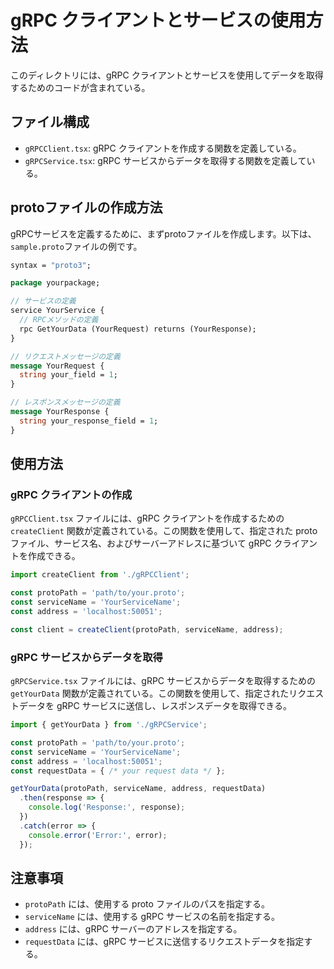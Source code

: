 # gRPC クライアントとサービスの使用方法

このディレクトリには、gRPC クライアントとサービスを使用してデータを取得するためのコードが含まれている。

## ファイル構成

- `gRPCClient.tsx`: gRPC クライアントを作成する関数を定義している。
- `gRPCService.tsx`: gRPC サービスからデータを取得する関数を定義している。

## protoファイルの作成方法

gRPCサービスを定義するために、まずprotoファイルを作成します。以下は、`sample.proto`ファイルの例です。

```proto
syntax = "proto3";

package yourpackage;

// サービスの定義
service YourService {
  // RPCメソッドの定義
  rpc GetYourData (YourRequest) returns (YourResponse);
}

// リクエストメッセージの定義
message YourRequest {
  string your_field = 1;
}

// レスポンスメッセージの定義
message YourResponse {
  string your_response_field = 1;
}
```

## 使用方法

### gRPC クライアントの作成

`gRPCClient.tsx` ファイルには、gRPC クライアントを作成するための `createClient` 関数が定義されている。この関数を使用して、指定された proto ファイル、サービス名、およびサーバーアドレスに基づいて gRPC クライアントを作成できる。

```typescript
import createClient from './gRPCClient';

const protoPath = 'path/to/your.proto';
const serviceName = 'YourServiceName';
const address = 'localhost:50051';

const client = createClient(protoPath, serviceName, address);
```

### gRPC サービスからデータを取得

`gRPCService.tsx` ファイルには、gRPC サービスからデータを取得するための `getYourData` 関数が定義されている。この関数を使用して、指定されたリクエストデータを gRPC サービスに送信し、レスポンスデータを取得できる。

```typescript
import { getYourData } from './gRPCService';

const protoPath = 'path/to/your.proto';
const serviceName = 'YourServiceName';
const address = 'localhost:50051';
const requestData = { /* your request data */ };

getYourData(protoPath, serviceName, address, requestData)
  .then(response => {
    console.log('Response:', response);
  })
  .catch(error => {
    console.error('Error:', error);
  });
```

## 注意事項

- `protoPath` には、使用する proto ファイルのパスを指定する。
- `serviceName` には、使用する gRPC サービスの名前を指定する。
- `address` には、gRPC サーバーのアドレスを指定する。
- `requestData` には、gRPC サービスに送信するリクエストデータを指定する。

